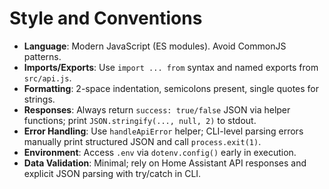 # Style and Conventions

- **Language**: Modern JavaScript (ES modules). Avoid CommonJS patterns.
- **Imports/Exports**: Use `import ... from` syntax and named exports from `src/api.js`.
- **Formatting**: 2-space indentation, semicolons present, single quotes for strings.
- **Responses**: Always return `success: true/false` JSON via helper functions; print `JSON.stringify(..., null, 2)` to stdout.
- **Error Handling**: Use `handleApiError` helper; CLI-level parsing errors manually print structured JSON and call `process.exit(1)`.
- **Environment**: Access `.env` via `dotenv.config()` early in execution.
- **Data Validation**: Minimal; rely on Home Assistant API responses and explicit JSON parsing with try/catch in CLI.